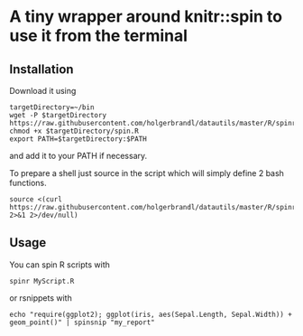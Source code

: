A tiny wrapper around knitr::spin to use it from the terminal
===


Installation
---

Download it using
```
targetDirectory=~/bin
wget -P $targetDirectory https://raw.githubusercontent.com/holgerbrandl/datautils/master/R/spinr/spin.R
chmod +x $targetDirectory/spin.R
export PATH=$targetDirectory:$PATH
```
and add it to your PATH if necessary.

To prepare a shell just source in the script which will simply define 2 bash functions.
```
source <(curl https://raw.githubusercontent.com/holgerbrandl/datautils/master/R/spinr/spin_utils.sh 2>&1 2>/dev/null)
```

Usage
---

You can spin R scripts with
```
spinr MyScript.R
```
or rsnippets with
```
echo "require(ggplot2); ggplot(iris, aes(Sepal.Length, Sepal.Width)) + geom_point()" | spinsnip "my_report"
```




